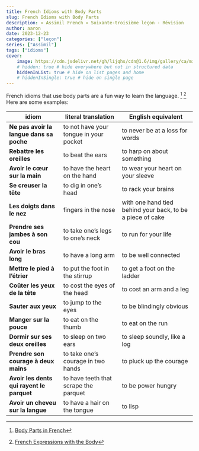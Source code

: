 ```yaml
---
title: French Idioms with Body Parts
slug: French Idioms with Body Parts
description: « Assimil French » Soixante-troisième leçon - Révision
author: aaron
date: 2023-12-23
categories: ["leçon"]
series: ["Assimil"]
tags: ["idioms"]
cover: 
    image: https://cdn.jsdelivr.net/gh/lijqhs/cdn@1.6/img/gallery/ca/mike-cheshire-1VSK9Rk1wiQ-unsplash.jpg
    # hidden: true # hide everywhere but not in structured data
    hiddenInList: true # hide on list pages and home
    # hiddenInSingle: true # hide on single page
---
```


French idioms that use body parts are a fun way to learn the language. [^1] [^2] Here are some examples:

[^1]: [Body Parts in French](https://journeytofrance.com/body-parts-in-french/)
[^2]: [French Expressions with the Body](https://www.lawlessfrench.com/expressions/body-expressions/)

| idiom | literal translation | English equivalent |
| -- | -- | -- |
| **Ne pas avoir la langue dans sa poche** | to not have your tongue in your pocket | to never be at a loss for words |
| **Rebattre les oreilles** | to beat the ears | to harp on about something |
| **Avoir le cœur sur la main** | to have the heart on the hand | to wear your heart on your sleeve |
| **Se creuser la tête** | to dig in one’s head | to rack your brains |
| **Les doigts dans le nez** | fingers in the nose | with one hand tied behind your back, to be a piece of cake |
| **Prendre ses jambes à son cou** | to take one’s legs to one’s neck | to run for your life |
| **Avoir le bras long** | to have a long arm | to be well connected |
| **Mettre le pied à l’étrier** | to put the foot in the stirrup | to get a foot on the ladder |
| **Coûter les yeux de la tête** | to cost the eyes of the head | to cost an arm and a leg |
| **Sauter aux yeux** | to jump to the eyes | to be blindingly obvious |
| **Manger sur la pouce** | to eat on the thumb | to eat on the run |
| **Dormir sur ses deux oreilles** | to sleep on two ears | to sleep soundly, like a log |
| **Prendre son courage à deux mains** | to take one’s courage in two hands | to pluck up the courage |
| **Avoir les dents qui rayent le parquet** | to have teeth that scrape the parquet | to be power hungry |
| **Avoir un cheveu sur la langue** | to have a hair on the tongue | to lisp |


